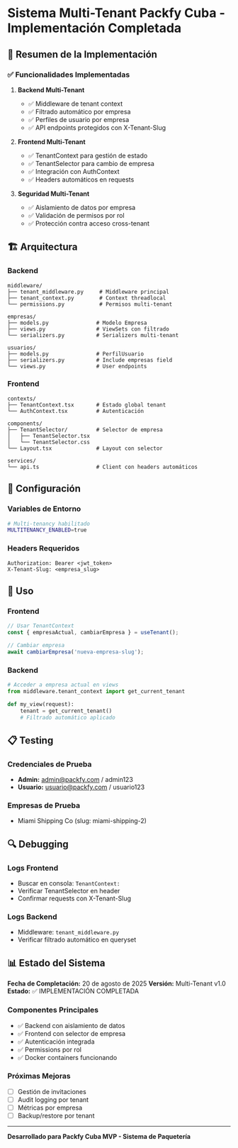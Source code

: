 # Sistema Multi-Tenant Packfy Cuba - Implementación Completada

## 🎯 Resumen de la Implementación

### ✅ Funcionalidades Implementadas

1. **Backend Multi-Tenant**
   - ✅ Middleware de tenant context
   - ✅ Filtrado automático por empresa
   - ✅ Perfiles de usuario por empresa
   - ✅ API endpoints protegidos con X-Tenant-Slug

2. **Frontend Multi-Tenant**
   - ✅ TenantContext para gestión de estado
   - ✅ TenantSelector para cambio de empresa
   - ✅ Integración con AuthContext
   - ✅ Headers automáticos en requests

3. **Seguridad Multi-Tenant**
   - ✅ Aislamiento de datos por empresa
   - ✅ Validación de permisos por rol
   - ✅ Protección contra acceso cross-tenant

## 🏗️ Arquitectura

### Backend
```
middleware/
├── tenant_middleware.py     # Middleware principal
├── tenant_context.py        # Context threadlocal
└── permissions.py           # Permisos multi-tenant

empresas/
├── models.py               # Modelo Empresa
├── views.py                # ViewSets con filtrado
└── serializers.py          # Serializers multi-tenant

usuarios/
├── models.py               # PerfilUsuario
├── serializers.py          # Include empresas field
└── views.py                # User endpoints
```

### Frontend
```
contexts/
├── TenantContext.tsx       # Estado global tenant
└── AuthContext.tsx         # Autenticación

components/
├── TenantSelector/         # Selector de empresa
│   ├── TenantSelector.tsx
│   └── TenantSelector.css
└── Layout.tsx              # Layout con selector

services/
└── api.ts                  # Client con headers automáticos
```

## 🔧 Configuración

### Variables de Entorno
```bash
# Multi-tenancy habilitado
MULTITENANCY_ENABLED=true
```

### Headers Requeridos
```
Authorization: Bearer <jwt_token>
X-Tenant-Slug: <empresa_slug>
```

## 🚀 Uso

### Frontend
```typescript
// Usar TenantContext
const { empresaActual, cambiarEmpresa } = useTenant();

// Cambiar empresa
await cambiarEmpresa('nueva-empresa-slug');
```

### Backend
```python
# Acceder a empresa actual en views
from middleware.tenant_context import get_current_tenant

def my_view(request):
    tenant = get_current_tenant()
    # Filtrado automático aplicado
```

## 📋 Testing

### Credenciales de Prueba
- **Admin:** admin@packfy.com / admin123
- **Usuario:** usuario@packfy.com / usuario123

### Empresas de Prueba
- Miami Shipping Co (slug: miami-shipping-2)

## 🔍 Debugging

### Logs Frontend
- Buscar en consola: `TenantContext:`
- Verificar TenantSelector en header
- Confirmar requests con X-Tenant-Slug

### Logs Backend
- Middleware: `tenant_middleware.py`
- Verificar filtrado automático en queryset

## 📊 Estado del Sistema

**Fecha de Completación:** 20 de agosto de 2025
**Versión:** Multi-Tenant v1.0
**Estado:** ✅ IMPLEMENTACIÓN COMPLETADA

### Componentes Principales
- ✅ Backend con aislamiento de datos
- ✅ Frontend con selector de empresa
- ✅ Autenticación integrada
- ✅ Permissions por rol
- ✅ Docker containers funcionando

### Próximas Mejoras
- [ ] Gestión de invitaciones
- [ ] Audit logging por tenant
- [ ] Métricas por empresa
- [ ] Backup/restore por tenant

---

**Desarrollado para Packfy Cuba MVP - Sistema de Paquetería**
